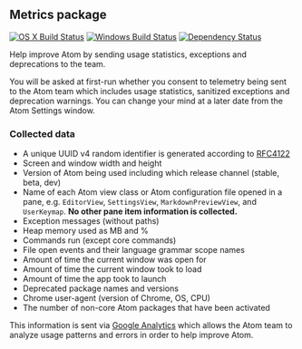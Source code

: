 ## Metrics package
[![OS X Build Status](https://travis-ci.org/atom/metrics.svg?branch=master)](https://travis-ci.org/atom/metrics) [![Windows Build Status](https://ci.appveyor.com/api/projects/status/b5doi205xl3iex04/branch/master?svg=true)](https://ci.appveyor.com/project/Atom/metrics/branch/master) [![Dependency Status](https://david-dm.org/atom/metrics.svg)](https://david-dm.org/atom/metrics)

Help improve Atom by sending usage statistics, exceptions and deprecations to the team.

You will be asked at first-run whether you consent to telemetry being sent to the Atom team which includes usage statistics, sanitized exceptions and deprecation warnings. You can change your mind at a later date from the Atom Settings window.

### Collected data

* A unique UUID v4 random identifier is generated according to [RFC4122][RFC4122]
* Screen and window width and height
* Version of Atom being used including which release channel (stable, beta, dev)
* Name of each Atom view class or Atom configuration file opened in a pane, e.g. `EditorView`, `SettingsView`, `MarkdownPreviewView`, and `UserKeymap`. **No other pane item information is collected.**
* Exception messages (without paths)
* Heap memory used as MB and %
* Commands run (except core commands)
* File open events and their language grammar scope names
* Amount of time the current window was open for
* Amount of time the current window took to load
* Amount of time the app took to launch
* Deprecated package names and versions
* Chrome user-agent (version of Chrome, OS, CPU)
* The number of non-core Atom packages that have been activated

This information is sent via [Google Analytics][GA] which allows the Atom team to analyze usage patterns and errors in order to help improve Atom.

[GA]: http://www.google.com/analytics
[RFC4122]: http://www.ietf.org/rfc/rfc4122.txt

